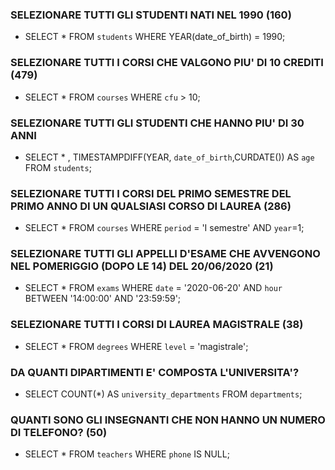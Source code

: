 ### SELEZIONARE TUTTI GLI STUDENTI NATI NEL 1990 (160)
- SELECT * FROM `students` WHERE YEAR(date_of_birth) = 1990;

### SELEZIONARE TUTTI I CORSI CHE VALGONO PIU' DI 10 CREDITI (479)
- SELECT * FROM `courses` WHERE `cfu` > 10;

### SELEZIONARE TUTTI GLI STUDENTI CHE HANNO PIU' DI 30 ANNI
- SELECT * , TIMESTAMPDIFF(YEAR, `date_of_birth`,CURDATE()) AS `age` FROM `students`;

### SELEZIONARE TUTTI I CORSI DEL PRIMO SEMESTRE DEL PRIMO ANNO DI UN QUALSIASI CORSO DI LAUREA (286)
- SELECT * FROM `courses` WHERE `period` = 'I semestre' AND `year`=1;

### SELEZIONARE TUTTI GLI APPELLI D'ESAME CHE AVVENGONO NEL POMERIGGIO (DOPO LE 14) DEL 20/06/2020 (21)
- SELECT * FROM `exams` WHERE `date` = '2020-06-20' AND `hour` BETWEEN '14:00:00' AND '23:59:59';

### SELEZIONARE TUTTI I CORSI DI LAUREA MAGISTRALE (38)
- SELECT * FROM `degrees` WHERE `level` = 'magistrale';

### DA QUANTI DIPARTIMENTI E' COMPOSTA L'UNIVERSITA'?
- SELECT COUNT(*) AS `university_departments` FROM `departments`;

### QUANTI SONO GLI INSEGNANTI CHE NON HANNO UN NUMERO DI TELEFONO? (50)
- SELECT * FROM `teachers` WHERE `phone` IS NULL;